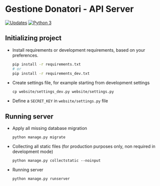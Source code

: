 # Gestione Donatori - API Server

[![Updates](https://pyup.io/repos/github/dennybiasiolli/blood-donor-management/shield.svg)](https://pyup.io/repos/github/dennybiasiolli/blood-donor-management/) [![Python 3](https://pyup.io/repos/github/dennybiasiolli/blood-donor-management/python-3-shield.svg)](https://pyup.io/repos/github/dennybiasiolli/blood-donor-management/)


## Initializing project

- Install requirements or development requirements, based on your preferences.

    ```sh
    pip install -r requirements.txt
    # or
    pip install -r requirements_dev.txt
    ```

- Create settings file, for example starting from development settings

    `cp website/settings_dev.py website/settings.py`

- Define a `SECRET_KEY` in `website/settings.py` file


## Running server

- Apply all missing database migration

    `python manage.py migrate`

- Collecting all static files
    (for production purposes only, non required in development mode)

    `python manage.py collectstatic --noinput`

- Running server

    `python manage.py runserver`
